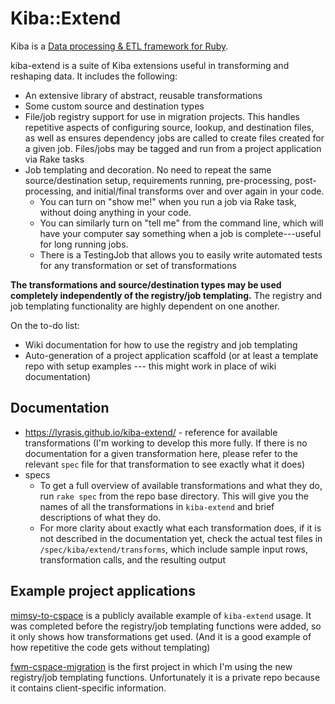 # Kiba::Extend

Kiba is a [Data processing & ETL framework for Ruby](https://github.com/thbar/kiba).

kiba-extend is a suite of Kiba extensions useful in transforming and reshaping data. It includes the following: 

- An extensive library of abstract, reusable transformations
- Some custom source and destination types
- File/job registry support for use in migration projects. This handles repetitive aspects of configuring source, lookup, and destination files, as well as ensures dependency jobs are called to create files created for a given job. Files/jobs may be tagged and run from a project application via Rake tasks 
- Job templating and decoration. No need to repeat the same source/destination setup, requirements running, pre-processing, post-processing, and initial/final transforms over and over again in your code.
  - You can turn on "show me!" when you run a job via Rake task, without doing anything in your code.
  - You can similarly turn on "tell me" from the command line, which will have your computer say something when a job is complete---useful for long running jobs.
  - There is a TestingJob that allows you to easily write automated tests for any transformation or set of transformations

**The transformations and source/destination types may be used completely independently of the registry/job templating.** The registry and job templating functionality are highly dependent on one another.

On the to-do list: 

- Wiki documentation for how to use the registry and job templating
- Auto-generation of a project application scaffold (or at least a template repo with setup examples --- this might work in place of wiki documentation)

## Documentation
- https://lyrasis.github.io/kiba-extend/ - reference for available transformations (I'm working to develop this more fully. If there is no documentation for a given transformation here, please refer to the relevant `spec` file for that transformation to see exactly what it does)
- specs
  - To get a full overview of available transformations and what they do, run `rake spec` from the repo base directory. This will give you the names of all the transformations in `kiba-extend` and brief descriptions of what they do. 
  - For more clarity about exactly what each transformation does, if it is not described in the documentation yet, check the actual test files in `/spec/kiba/extend/transforms`, which include sample input rows, transformation calls, and the resulting output

## Example project applications

[mimsy-to-cspace](https://github.com/lyrasis/mimsy-to-cspace) is a publicly available example of `kiba-extend` usage. It was completed before the registry/job templating functions were added, so it only shows how transformations get used. (And it is a good example of how repetitive the code gets without templating)

[fwm-cspace-migration](https://github.com/lyrasis/fwm-cspace-migration) is the first project in which I'm using the new registry/job templating functions. Unfortunately it is a private repo because it contains client-specific information. 

